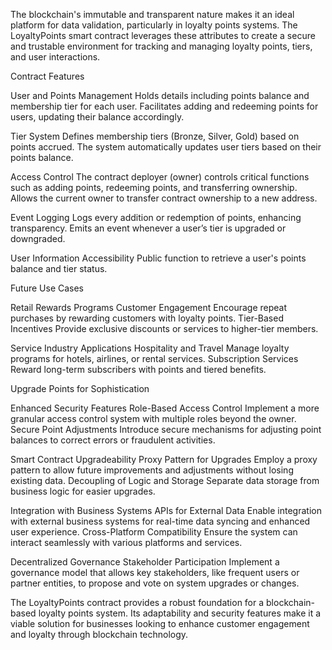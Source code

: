 The blockchain's immutable and transparent nature makes it an ideal platform for data validation, particularly in loyalty points systems. The LoyaltyPoints smart contract leverages these attributes to create a secure and trustable environment for tracking and managing loyalty points, tiers, and user interactions.



Contract Features


User and Points Management
Holds details including points balance and membership tier for each user.
Facilitates adding and redeeming points for users, updating their balance accordingly.


Tier System
Defines membership tiers (Bronze, Silver, Gold) based on points accrued.
The system automatically updates user tiers based on their points balance.


Access Control
The contract deployer (owner) controls critical functions such as adding points, redeeming points, and transferring ownership.
Allows the current owner to transfer contract ownership to a new address.


Event Logging
Logs every addition or redemption of points, enhancing transparency.
Emits an event whenever a user’s tier is upgraded or downgraded.


User Information Accessibility
Public function to retrieve a user's points balance and tier status.




Future Use Cases


Retail Rewards Programs
Customer Engagement Encourage repeat purchases by rewarding customers with loyalty points.
Tier-Based Incentives Provide exclusive discounts or services to higher-tier members.


Service Industry Applications
Hospitality and Travel Manage loyalty programs for hotels, airlines, or rental services.
Subscription Services Reward long-term subscribers with points and tiered benefits.




Upgrade Points for Sophistication


Enhanced Security Features
Role-Based Access Control Implement a more granular access control system with multiple roles beyond the owner.
Secure Point Adjustments Introduce secure mechanisms for adjusting point balances to correct errors or fraudulent activities.


Smart Contract Upgradeability
Proxy Pattern for Upgrades Employ a proxy pattern to allow future improvements and adjustments without losing existing data.
Decoupling of Logic and Storage Separate data storage from business logic for easier upgrades.


Integration with Business Systems
APIs for External Data Enable integration with external business systems for real-time data syncing and enhanced user experience.
Cross-Platform Compatibility Ensure the system can interact seamlessly with various platforms and services.


Decentralized Governance
Stakeholder Participation Implement a governance model that allows key stakeholders, like frequent users or partner entities, to propose and vote on system upgrades or changes.






The LoyaltyPoints contract provides a robust foundation for a blockchain-based loyalty points system. Its adaptability and security features make it a viable solution for businesses looking to enhance customer engagement and loyalty through blockchain technology.